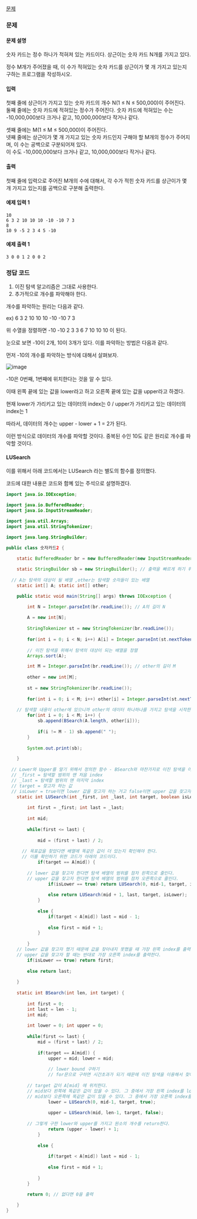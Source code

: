 [문제](https://www.acmicpc.net/problem/10816)

### 문제 

#### 문제 설명 

숫자 카드는 정수 하나가 적혀져 있는 카드이다. 상근이는 숫자 카드 N개를 가지고 있다.  

정수 M개가 주어졌을 때, 이 수가 적혀있는 숫자 카드를 상근이가 몇 개 가지고 있는지 구하는 프로그램을 작성하시오.

#### 입력 

첫째 줄에 상근이가 가지고 있는 숫자 카드의 개수 N(1 ≤ N ≤ 500,000)이 주어진다.  
둘째 줄에는 숫자 카드에 적혀있는 정수가 주어진다. 숫자 카드에 적혀있는 수는 -10,000,000보다 크거나 같고, 10,000,000보다 작거나 같다.

셋째 줄에는 M(1 ≤ M ≤ 500,000)이 주어진다.  
넷째 줄에는 상근이가 몇 개 가지고 있는 숫자 카드인지 구해야 할 M개의 정수가 주어지며, 이 수는 공백으로 구분되어져 있다.  
이 수도 -10,000,000보다 크거나 같고, 10,000,000보다 작거나 같다.

#### 출력 

첫째 줄에 입력으로 주어진 M개의 수에 대해서, 각 수가 적힌 숫자 카드를 상근이가 몇 개 가지고 있는지를 공백으로 구분해 출력한다.

#### 예제 입력 1
``` 
10
6 3 2 10 10 10 -10 -10 7 3
8
10 9 -5 2 3 4 5 -10
```

#### 예제 출력 1
```
3 0 0 1 2 0 0 2
```

### 정답 코드 

1) 이진 탐색 알고리즘은 그대로 사용한다.
2) 추가적으로 개수를 파악해야 한다.

개수를 파악하는 원리는 다음과 같다. 

ex) 6 3 2 10 10 10 -10 -10 7 3 

위 수열을 정렬하면 -10 -10 2 3 3 6 7 10 10 10 이 된다.

눈으로 보면 -10이 2개, 10이 3개가 있다. 이를 파악하는 방법은 다음과 같다.

먼저 -10의 개수를 파악하는 방식에 대해서 살펴보자.

![image](https://user-images.githubusercontent.com/64796257/155529340-7a246de3-ad81-4076-bda2-4498c1b4d17a.png)

-10은 0번째, 1번째에 위치한다는 것을 알 수 있다. 

이때 왼쪽 끝에 있는 값을 lower라고 하고 오른쪽 끝에 있는 값을 upper라고 하겠다. 

현재 lower가 가리키고 있는 데이터의 index는 0 / upper가 가리키고 있는 데이터의 index는 1 

따라서, 데이터의 개수는 upper - lower + 1 = 2가 된다. 

이런 방식으로 데이터의 개수를 파악할 것이다. 중복된 수인 10도 같은 원리로 개수를 파악할 것이다.

#### LUSearch

이를 위해서 아래 코드에서는 LUSearch 라는 별도의 함수를 정의했다. 

코드에 대한 내용은 코드와 함꼐 있는 주석으로 설명하겠다.


``` java
import java.io.IOException;

import java.io.BufferedReader;
import java.io.InputStreamReader;

import java.util.Arrays;
import java.util.StringTokenizer;

import java.lang.StringBuilder;

public class 숫자카드2 {

	static BufferedReader br = new BufferedReader(new InputStreamReader(System.in));
	
	static StringBuilder sb = new StringBuilder(); // 출력을 빠르게 하기 위해서 StringBuilder를 사용했다.
		
  // A는 탐색의 대상이 될 배열 ,other는 탐색할 숫자들이 있는 배열
	static int[] A; static int[] other;

	public static void main(String[] args) throws IOException {

		int N = Integer.parseInt(br.readLine()); // A의 길이 N
			
		A = new int[N];
		
		StringTokenizer st = new StringTokenizer(br.readLine()); 
		
		for(int i = 0; i < N; i++) A[i] = Integer.parseInt(st.nextToken()); // A 배열 입력 
			
		// 이진 탐색을 위해서 탐색의 대상이 되는 배열을 정렬
		Arrays.sort(A);

		int M = Integer.parseInt(br.readLine()); // other의 길이 M
			
		other = new int[M];
			
		st = new StringTokenizer(br.readLine()); 
			
		for(int i = 0; i < M; i++) other[i] = Integer.parseInt(st.nextToken()); // other 배열 입력 
		
    // 탐색할 내용이 other에 있으니까 other의 데이터 하나하나를 가지고 탐색을 시작한다.
		for(int i = 0; i < M; i++) {
			sb.append(BSearch(A.length, other[i]));
			
			if(i != M - 1) sb.append(" ");
		}
				
		System.out.print(sb);

	}
	
  // Lower와 Upper를 알기 위해서 정의한 함수 - BSearch와 마찬가지로 이진 탐색을 이용했다.
  // _first = 탐색할 범위의 맨 처음 index
  // _last = 탐색할 범위의 맨 마지막 index
  // target = 찾고자 하는 값
  // isLower = true이면 lower 값을 찾고자 하는 거고 false이면 upper 값을 찾고자 하는 거다.
	static int LUSearch(int _first, int _last, int target, boolean isLower) {
		
		int first = _first; int last = _last; 
		
		int mid; 
		
		while(first <= last) {
			
			mid = (first + last) / 2; 
			
      // 목표값을 찾았다면 배열에 똑같은 값이 더 있는지 확인해야 한다.
      // 이를 확인하기 위한 코드가 아래의 코드이다.
			if(target == A[mid]) {
      
        // lower 값을 찾고자 한다면 탐색 배열의 범위를 점차 왼쪽으로 줄인다.
        // upper 값을 찾고자 한다면 탐색 배열의 범위를 점차 오른쪽으로 줄인다.
				if(isLower == true) return LUSearch(0, mid-1, target, isLower);
				
				else return LUSearch(mid + 1, last, target, isLower);
			}
			
			else {
				if(target < A[mid]) last = mid - 1;
				
				else first = mid + 1;
			}
			
		}
    // lower 값을 찾고자 했기 때문에 값을 찾아내지 못했을 때 가장 왼쪽 index를 출력한다.
    // upper 값을 찾고자 할 때는 반대로 가장 오른쪽 index를 출력한다.
		if(isLower == true) return first; 
		
		else return last;
		
	}
	
	static int BSearch(int len, int target) {
		
		int first = 0; 
		int last = len - 1;
		int mid;
		
		int lower = 0; int upper = 0;
		
		while(first <= last) {			
			mid = (first + last) / 2;
      
			if(target == A[mid]) {
				upper = mid; lower = mid;
				
				// lower bound 구하기
				// for문으로 구하면 시간초과가 되기 때문에 이진 탐색을 이용해서 찾아줘야 한다.
        
        // target 값이 A[mid] 에 위치한다.
        // mid보다 왼쪽에 똑같은 값이 있을 수 있다. 그 중에서 가장 왼쪽 index를 lower에 저장한다.
        // mid보다 오른쪽에 똑같은 값이 있을 수 있다. 그 중에서 가장 오른쪽 index를 upper에 저장한다.
				lower = LUSearch(0, mid-1, target, true);
				
				upper = LUSearch(mid, len-1, target, false);
				
        // 그렇게 구한 lower와 upper를 가지고 원소의 개수를 return한다.
				return (upper - lower) + 1; 
			}
			
			else {
				
				if(target < A[mid]) last = mid - 1;
				
				else first = mid + 1;
				
			}
		}
		
		return 0; // 없다면 0을 출력 

	}
}

```
